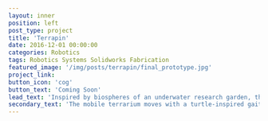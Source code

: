 ```yaml
---
layout: inner
position: left
post_type: project
title: 'Terrapin'
date: 2016-12-01 00:00:00
categories: Robotics
tags: Robotics Systems Solidworks Fabrication
featured_image: '/img/posts/terrapin/final_prototype.jpg'
project_link:
button_icon: 'cog'
button_text: 'Coming Soon'
lead_text: 'Inspired by biospheres of an underwater research garden, this robot takes care of a plant inside of its shell.'
secondary_text: 'The mobile terrarium moves with a turtle-inspired gait using Klann linkages in the two front feet.'
---
```

